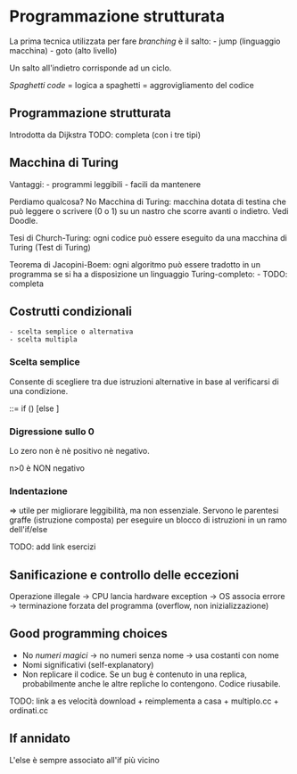 # Programmazione strutturata

La prima tecnica utilizzata per fare *branching* è il salto:
	- jump (linguaggio macchina)
	- goto (alto livello)

Un salto all'indietro corrisponde ad un ciclo.

*Spaghetti code* = logica a spaghetti = aggrovigliamento del codice

## Programmazione strutturata
Introdotta da Dijkstra
TODO: completa (con i tre tipi)

## Macchina di Turing
Vantaggi:
	- programmi leggibili
	- facili da mantenere

Perdiamo qualcosa? No
Macchina di Turing: macchina dotata di testina che può leggere o scrivere (0 o 1) su un nastro che scorre avanti o indietro. Vedi Doodle.

Tesi di Church-Turing: ogni codice può essere eseguito da una macchina di Turing (Test di Turing)

Teorema di Jacopini-Boem: ogni algoritmo può essere tradotto in un programma se si ha a disposizione un linguaggio Turing-completo:
	- TODO: completa

## Costrutti condizionali
	- scelta semplice o alternativa
	- scelta multipla

### Scelta semplice
Consente di scegliere tra due istruzioni alternative in base al verificarsi di una condizione.

<istruzione-scelta> ::=
	if (<condizione>)
		<istruzione-1>
	[else
		<istruzione-2>]

### Digressione sullo 0
Lo zero non è nè positivo nè negativo.

n>0 è NON negativo

### Indentazione
=> utile per migliorare leggibilità, ma non essenziale. Servono le parentesi graffe (istruzione composta) per eseguire un blocco di istruzioni in un ramo dell'if/else

TODO: add link esercizi

## Sanificazione e controllo delle eccezioni
Operazione illegale -> CPU lancia hardware exception -> OS associa errore -> terminazione forzata del programma (overflow, non inizializzazione)

## Good programming choices
- No *numeri magici* -> no numeri senza nome -> usa costanti con nome
- Nomi significativi (self-explanatory)
- Non replicare il codice. Se un bug è contenuto in una replica, probabilmente anche le altre repliche lo contengono. Codice riusabile.

TODO: link a es velocità download + reimplementa a casa + multiplo.cc + ordinati.cc

## If annidato
L'else è sempre associato all'if più vicino
